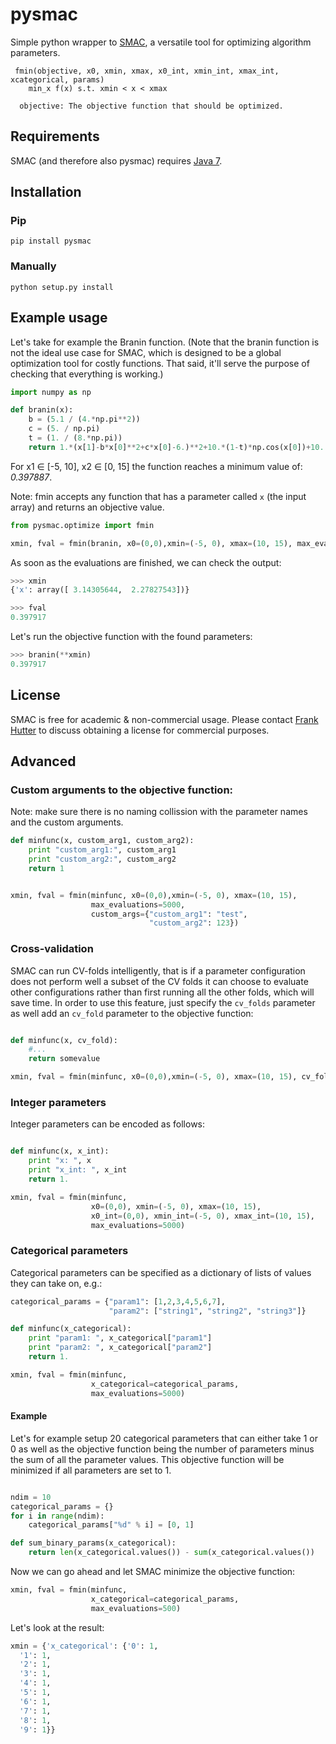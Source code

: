 pysmac
======

Simple python wrapper to [SMAC](http://www.cs.ubc.ca/labs/beta/Projects/SMAC/), a versatile tool for optimizing algorithm parameters.

```
 fmin(objective, x0, xmin, xmax, x0_int, xmin_int, xmax_int, xcategorical, params)
    min_x f(x) s.t. xmin < x < xmax
    
  objective: The objective function that should be optimized.
```

Requirements
------------

SMAC (and therefore also pysmac) requires [Java 7](https://jdk7.java.net/download.html).

Installation
------------

### Pip


```
pip install pysmac
```


### Manually

```
python setup.py install
```
 
Example usage
-------------

Let's take for example the Branin function. (Note that the branin function is not the ideal use case for SMAC, which is designed to be a global optimization tool for costly functions. That said, it'll serve the purpose of checking that everything is working.)
```python
import numpy as np

def branin(x):
    b = (5.1 / (4.*np.pi**2))
    c = (5. / np.pi)
    t = (1. / (8.*np.pi))
    return 1.*(x[1]-b*x[0]**2+c*x[0]-6.)**2+10.*(1-t)*np.cos(x[0])+10.
```
For x1 ∈ [-5, 10], x2 ∈ [0, 15] the function reaches a minimum value of: *0.397887*.

Note: fmin accepts any function that has a parameter called `x` (the input array) and returns an objective value.

```python
from pysmac.optimize import fmin

xmin, fval = fmin(branin, x0=(0,0),xmin=(-5, 0), xmax=(10, 15), max_evaluations=5000)
```
As soon as the evaluations are finished, we can check the output:
```python
>>> xmin
{'x': array([ 3.14305644,  2.27827543])}

>>> fval
0.397917
```

Let's run the objective function with the found parameters:
```python
>>> branin(**xmin)
0.397917
```

License
-------

SMAC is free for academic & non-commercial usage. Please contact [Frank Hutter](mailto:fh@informatik.uni-freiburg.de) to discuss obtaining a license for commercial purposes.

Advanced
--------

### Custom arguments to the objective function:

Note: make sure there is no naming collission with the parameter names and the custom arguments.

```python
def minfunc(x, custom_arg1, custom_arg2):
    print "custom_arg1:", custom_arg1
    print "custom_arg2:", custom_arg2
    return 1


xmin, fval = fmin(minfunc, x0=(0,0),xmin=(-5, 0), xmax=(10, 15),
                  max_evaluations=5000,
                  custom_args={"custom_arg1": "test",
                               "custom_arg2": 123})
```


### Cross-validation

SMAC can run CV-folds intelligently, that is if a parameter configuration does not perform well a subset of the CV folds it can choose to evaluate other configurations rather than first running all the other folds, which will save time. In order to use this feature, just specify the `cv_folds` parameter as well add an `cv_fold` parameter to the objective function:

```python

def minfunc(x, cv_fold):
    #...
    return somevalue

xmin, fval = fmin(minfunc, x0=(0,0),xmin=(-5, 0), xmax=(10, 15), cv_folds=10, max_evaluations=5000)
```

### Integer parameters
Integer parameters can be encoded as follows:
```python

def minfunc(x, x_int):
    print "x: ", x
    print "x_int: ", x_int
    return 1.

xmin, fval = fmin(minfunc,
                  x0=(0,0), xmin=(-5, 0), xmax=(10, 15),
                  x0_int=(0,0), xmin_int=(-5, 0), xmax_int=(10, 15),
                  max_evaluations=5000)
```


### Categorical parameters

Categorical parameters can be specified as a dictionary of lists of values they can take on, e.g.:
```python
categorical_params = {"param1": [1,2,3,4,5,6,7],
                      "param2": ["string1", "string2", "string3"]}

def minfunc(x_categorical):
    print "param1: ", x_categorical["param1"]
    print "param2: ", x_categorical["param2"]
    return 1.

xmin, fval = fmin(minfunc,
                  x_categorical=categorical_params,
                  max_evaluations=5000)
```

#### Example

Let's for example setup 20 categorical parameters that can either take 1 or 0 as well as the objective function being the number of parameters minus the sum of all the parameter values. This objective function will be minimized if all parameters are set to 1.

```python

ndim = 10
categorical_params = {}
for i in range(ndim):
    categorical_params["%d" % i] = [0, 1]

def sum_binary_params(x_categorical):
    return len(x_categorical.values()) - sum(x_categorical.values())
```

Now we can go ahead and let SMAC minimize the objective function:

```python
xmin, fval = fmin(minfunc,
                  x_categorical=categorical_params,
                  max_evaluations=500)
```
Let's look at the result:
```python
xmin = {'x_categorical': {'0': 1,
  '1': 1,
  '2': 1,
  '3': 1,
  '4': 1,
  '5': 1,
  '6': 1,
  '7': 1,
  '8': 1,
  '9': 1}}
```
